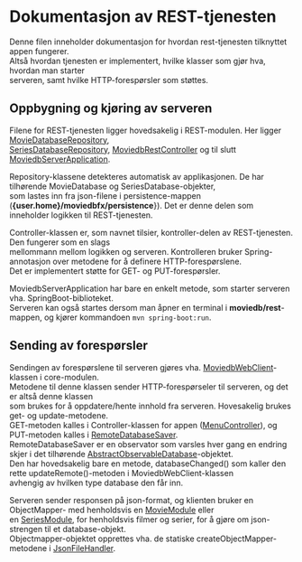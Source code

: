 # Dokumentasjon av REST-tjenesten

Denne filen inneholder dokumentasjon for hvordan rest-tjenesten tilknyttet appen fungerer.  
Altså hvordan tjenesten er implementert, hvilke klasser som gjør hva, hvordan man starter  
serveren, samt hvilke HTTP-forespørsler som støttes.

## Oppbygning og kjøring av serveren

Filene for REST-tjenesten ligger hovedsakelig i REST-modulen. Her ligger [MovieDatabaseRepository](moviedb/rest/src/main/java/moviedb/rest/MovieDatabaseRepository.java),  
[SeriesDatabaseRepository](moviedb/rest/src/main/java/moviedb/rest/SeriesDatabaseRepository.java), [MoviedbRestController](moviedb/rest/src/main/java/moviedb/rest/MoviedbRestController.java) og
til slutt [MoviedbServerApplication](moviedb/rest/src/main/java/moviedb/rest/MoviedbServerApplication.java).

Repository-klassene detekteres automatisk av applikasjonen. De har tilhørende MovieDatabase og SeriesDatabase-objekter,  
som lastes inn fra json-filene i persistence-mappen (**{user.home}/moviedbfx/persistence**}). Det er denne delen som inneholder logikken til REST-tjenesten.

Controller-klassen er, som navnet tilsier, kontroller-delen av REST-tjenesten. Den fungerer som en slags   
mellommann mellom logikken og serveren. Kontrolleren bruker Spring-annotasjon over metodene for å definere HTTP-forespørslene.  
Det er implementert støtte for GET- og PUT-forespørsler.

MoviedbServerApplication har bare en enkelt metode, som starter serveren vha. SpringBoot-biblioteket.  
Serveren kan også startes dersom man åpner en terminal i **moviedb/rest**-mappen, og kjører kommandoen `mvn spring-boot:run`.

## Sending av forespørsler

Sendingen av forespørslene til serveren gjøres vha. [MoviedbWebClient](moviedb/core/src/main/java/moviedb/core/MoviedbWebClient.java)-klassen i core-modulen.  
Metodene til denne klassen sender HTTP-forespørseler til serveren, og det er altså denne klassen  
som brukes for å oppdatere/hente innhold fra serveren. Hovesakelig brukes get- og update-metodene.  
GET-metoden kalles i Controller-klassen for appen ([MenuController](moviedb/fxui/src/main/java/moviedb/ui/MenuController.java)), og PUT-metoden kalles i [RemoteDatabaseSaver](moviedb/core/src/main/java/moviedb/core/RemoteDatabaseSaver.java).  
RemoteDatabaseSaver er en observator som varsles hver gang en endring skjer i det tilhørende [AbstractObservableDatabase](moviedb/core/src/main/java/moviedb/core/AbstractObservableDatabase.java)-objektet.  
Den har hovedsakelig bare en metode, databaseChanged() som kaller den rette updateRemote()-metoden i MoviedbWebClient-klassen  
avhengig av hvilken type database den får inn.

Serveren sender responsen på json-format, og klienten bruker en ObjectMapper- med henholdsvis en [MovieModule](moviedb/core/src/main/java/moviedb/json/internal/MovieModule.java) eller  
en [SeriesModule](moviedb/core/src/main/java/moviedb/json/internal/SeriesModule.java), for henholdsvis filmer og serier, for å gjøre om json-strengen til et database-objekt.  
Objectmapper-objektet opprettes vha. de statiske createObjectMapper-metodene i [JsonFileHandler](moviedb/core/src/main/java/moviedb/json/JsonFileHandler.java).